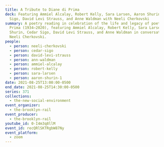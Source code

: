 ```yaml
---
title: A Tribute to Diane di Prima
deck: Featuring Ammiel Alcalay, Robert Kelly, Sara Larsen, Aaron Shurin, Cedar
  Sigo, David Levi Strauss, and Anne Waldman with Neeli Cherkovski
summary: A poetry reading in celebration of the life and legacy of poet Diane di
  Prima (1934–2020), featuring Ammiel Alcalay, Robert Kelly, Sara Larsen, Aaron
  Shurin, Cedar Sigo, David Levi Strauss, and Anne Waldman in conversation with
  Neeli Cherkovski.
people:
  - person: neeli-cherkovski
  - person: cedar-sigo
  - person: david-levi-strauss
  - person: ann-waldman
  - person: ammiel-alcalay
  - person: robert-kelly
  - person: sara-larsen
  - person: aaron-shurin-1
date: 2021-08-25T13:00:00-0500
end_date: 2021-08-25T14:30:00-0500
series: 371
collections:
  - the-new-social-environment
event_organizer:
  - the-brooklyn-rail
event_producer:
  - the-brooklyn-rail
youtube_id: 0-I4m3q8llM
event_id: recQRlSKTRgbW87Ny
event_platform:
  - zoom
---
```

